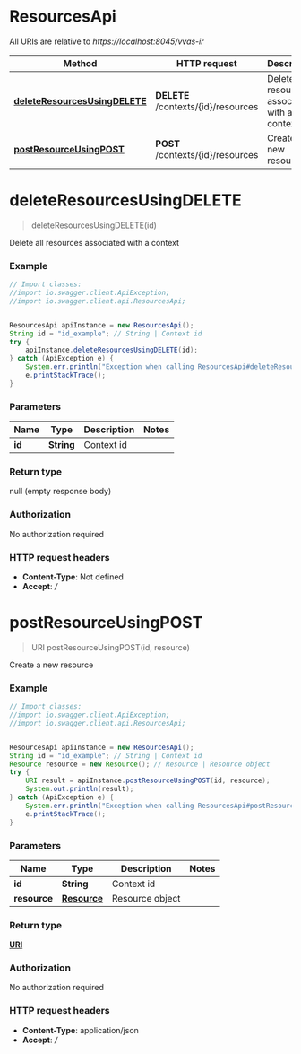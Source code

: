 # ResourcesApi

All URIs are relative to *https://localhost:8045/vvas-ir*

Method | HTTP request | Description
------------- | ------------- | -------------
[**deleteResourcesUsingDELETE**](ResourcesApi.md#deleteResourcesUsingDELETE) | **DELETE** /contexts/{id}/resources | Delete all resources associated with a context
[**postResourceUsingPOST**](ResourcesApi.md#postResourceUsingPOST) | **POST** /contexts/{id}/resources | Create a new resource


<a name="deleteResourcesUsingDELETE"></a>
# **deleteResourcesUsingDELETE**
> deleteResourcesUsingDELETE(id)

Delete all resources associated with a context

### Example
```java
// Import classes:
//import io.swagger.client.ApiException;
//import io.swagger.client.api.ResourcesApi;


ResourcesApi apiInstance = new ResourcesApi();
String id = "id_example"; // String | Context id
try {
    apiInstance.deleteResourcesUsingDELETE(id);
} catch (ApiException e) {
    System.err.println("Exception when calling ResourcesApi#deleteResourcesUsingDELETE");
    e.printStackTrace();
}
```

### Parameters

Name | Type | Description  | Notes
------------- | ------------- | ------------- | -------------
 **id** | **String**| Context id |

### Return type

null (empty response body)

### Authorization

No authorization required

### HTTP request headers

 - **Content-Type**: Not defined
 - **Accept**: */*

<a name="postResourceUsingPOST"></a>
# **postResourceUsingPOST**
> URI postResourceUsingPOST(id, resource)

Create a new resource

### Example
```java
// Import classes:
//import io.swagger.client.ApiException;
//import io.swagger.client.api.ResourcesApi;


ResourcesApi apiInstance = new ResourcesApi();
String id = "id_example"; // String | Context id
Resource resource = new Resource(); // Resource | Resource object
try {
    URI result = apiInstance.postResourceUsingPOST(id, resource);
    System.out.println(result);
} catch (ApiException e) {
    System.err.println("Exception when calling ResourcesApi#postResourceUsingPOST");
    e.printStackTrace();
}
```

### Parameters

Name | Type | Description  | Notes
------------- | ------------- | ------------- | -------------
 **id** | **String**| Context id |
 **resource** | [**Resource**](Resource.md)| Resource object |

### Return type

[**URI**](URI.md)

### Authorization

No authorization required

### HTTP request headers

 - **Content-Type**: application/json
 - **Accept**: */*

